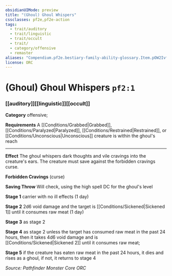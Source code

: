 ```yaml
---
obsidianUIMode: preview
title: "(Ghoul) Ghoul Whispers"
cssclasses: pf2e,pf2e-action
tags:
  - trait/auditory
  - trait/linguistic
  - trait/occult
  - trait/
  - category/offensive
  - remaster
aliases: "Compendium.pf2e.bestiary-family-ability-glossary.Item.pOW2IvfVusdmD5v5"
license: ORC
---
```

# (Ghoul) Ghoul Whispers `pf2:1`

### [[auditory]][[linguistic]][[occult]]

**Category** offensive; 




**Requirements** A [[Conditions/Grabbed|Grabbed]], [[Conditions/Paralyzed|Paralyzed]], [[Conditions/Restrained|Restrained]], or [[Conditions/Unconscious|Unconscious]] creature is within the ghoul's reach

* * *

**Effect** The ghoul whispers dark thoughts and vile cravings into the creature's ears. The creature must save against the forbidden cravings curse.

**Forbidden Cravings** (curse)

**Saving Throw** Will check, using the high spell DC for the ghoul's level

**Stage 1** carrier with no ill effects (1 day)

**Stage 2** 2d6 void damage and the target is [[Conditions/Sickened|Sickened 1]] until it consumes raw meat (1 day)

**Stage 3** as stage 2

**Stage 4** as stage 2 unless the target has consumed raw meat in the past 24 hours, then it takes 4d6 void damage and is [[Conditions/Sickened|Sickened 2]] until it consumes raw meat;

**Stage 5** if the creature has eaten raw meat in the past 24 hours, it dies and rises as a ghoul, if not, it returns to stage 4

*Source: Pathfinder Monster Core*
*ORC*